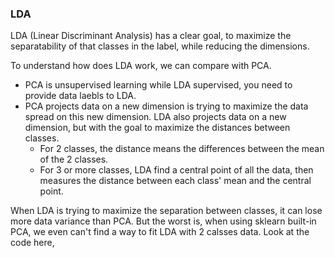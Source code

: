 ### LDA

LDA (Linear Discriminant Analysis) has a clear goal, to maximize the separatability of that classes in the label, while reducing the dimensions.

To understand how does LDA work, we can compare with PCA. 
* PCA is unsupervised learning while LDA supervised, you need to provide data laebls to LDA.
* PCA projects data on a new dimension is trying to maximize the data spread on this new dimension. LDA also projects data on a new dimension, but with the goal to maximize the distances between classes.
  * For 2 classes, the distance means the differences between the mean of the 2 classes.
  * For 3 or more classes, LDA find a central point of all the data, then measures the distance between each class' mean and the central point.

When LDA is trying to maximize the separation between classes, it can lose more data variance than PCA. But the worst is, when using sklearn built-in PCA, we even can't find a way to fit LDA with 2 calsses data. Look at the code here,
